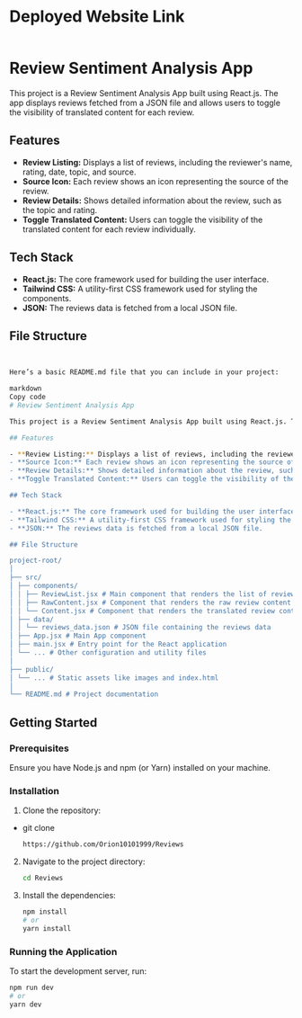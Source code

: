 
# Deployed Website Link 

```bash


```



# Review Sentiment Analysis App

This project is a Review Sentiment Analysis App built using React.js. The app displays reviews fetched from a JSON file and allows users to toggle the visibility of translated content for each review.

## Features

- **Review Listing:** Displays a list of reviews, including the reviewer's name, rating, date, topic, and source.
- **Source Icon:** Each review shows an icon representing the source of the review.
- **Review Details:** Shows detailed information about the review, such as the topic and rating.
- **Toggle Translated Content:** Users can toggle the visibility of the translated content for each review individually.

## Tech Stack

- **React.js:** The core framework used for building the user interface.
- **Tailwind CSS:** A utility-first CSS framework used for styling the components.
- **JSON:** The reviews data is fetched from a local JSON file.

## File Structure

```bash


Here’s a basic README.md file that you can include in your project:

markdown
Copy code
# Review Sentiment Analysis App

This project is a Review Sentiment Analysis App built using React.js. The app displays reviews fetched from a JSON file and allows users to toggle the visibility of translated content for each review.

## Features

- **Review Listing:** Displays a list of reviews, including the reviewer's name, rating, date, topic, and source.
- **Source Icon:** Each review shows an icon representing the source of the review.
- **Review Details:** Shows detailed information about the review, such as the topic and rating.
- **Toggle Translated Content:** Users can toggle the visibility of the translated content for each review individually.

## Tech Stack

- **React.js:** The core framework used for building the user interface.
- **Tailwind CSS:** A utility-first CSS framework used for styling the components.
- **JSON:** The reviews data is fetched from a local JSON file.

## File Structure

project-root/
│
├── src/
│ ├── components/
│ │ ├── ReviewList.jsx # Main component that renders the list of reviews
│ │ ├── RawContent.jsx # Component that renders the raw review content
│ │ └── Content.jsx # Component that renders the translated review content
│ ├── data/
│ │ └── reviews_data.json # JSON file containing the reviews data
│ ├── App.jsx # Main App component
│ ├── main.jsx # Entry point for the React application
│ └── ... # Other configuration and utility files
│
├── public/
│ └── ... # Static assets like images and index.html
│
└── README.md # Project documentation

```



## Getting Started

### Prerequisites

Ensure you have Node.js and npm (or Yarn) installed on your machine.

### Installation

1. Clone the repository:

* git clone 
    ```bash
    https://github.com/Orion10101999/Reviews

    
    ```

2. Navigate to the project directory:

    ```bash
    cd Reviews
    ```

3. Install the dependencies:

    ```bash
    npm install
    # or
    yarn install
    ```

### Running the Application

To start the development server, run:

```bash
npm run dev
# or
yarn dev

